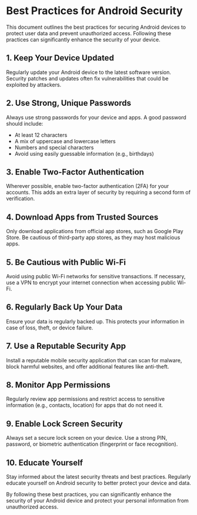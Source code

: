 # Best Practices for Android Security

This document outlines the best practices for securing Android devices to protect user data and prevent unauthorized access. Following these practices can significantly enhance the security of your device.

## 1. Keep Your Device Updated
Regularly update your Android device to the latest software version. Security patches and updates often fix vulnerabilities that could be exploited by attackers.

## 2. Use Strong, Unique Passwords
Always use strong passwords for your device and apps. A good password should include:
- At least 12 characters
- A mix of uppercase and lowercase letters
- Numbers and special characters
- Avoid using easily guessable information (e.g., birthdays)

## 3. Enable Two-Factor Authentication
Wherever possible, enable two-factor authentication (2FA) for your accounts. This adds an extra layer of security by requiring a second form of verification.

## 4. Download Apps from Trusted Sources
Only download applications from official app stores, such as Google Play Store. Be cautious of third-party app stores, as they may host malicious apps.

## 5. Be Cautious with Public Wi-Fi
Avoid using public Wi-Fi networks for sensitive transactions. If necessary, use a VPN to encrypt your internet connection when accessing public Wi-Fi.

## 6. Regularly Back Up Your Data
Ensure your data is regularly backed up. This protects your information in case of loss, theft, or device failure.

## 7. Use a Reputable Security App
Install a reputable mobile security application that can scan for malware, block harmful websites, and offer additional features like anti-theft.

## 8. Monitor App Permissions
Regularly review app permissions and restrict access to sensitive information (e.g., contacts, location) for apps that do not need it.

## 9. Enable Lock Screen Security
Always set a secure lock screen on your device. Use a strong PIN, password, or biometric authentication (fingerprint or face recognition).

## 10. Educate Yourself
Stay informed about the latest security threats and best practices. Regularly educate yourself on Android security to better protect your device and data.

By following these best practices, you can significantly enhance the security of your Android device and protect your personal information from unauthorized access.
